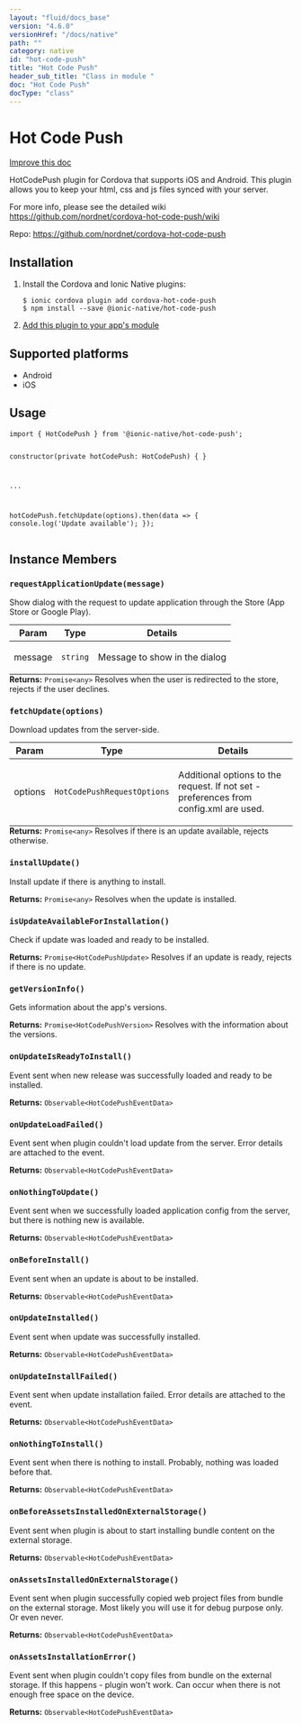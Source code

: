 ```yaml
---
layout: "fluid/docs_base"
version: "4.6.0"
versionHref: "/docs/native"
path: ""
category: native
id: "hot-code-push"
title: "Hot Code Push"
header_sub_title: "Class in module "
doc: "Hot Code Push"
docType: "class"
---
```


<h1 class="api-title">Hot Code Push</h1>

<a class="improve-v2-docs" href="http://github.com/ionic-team/ionic-native/edit/master/src/@ionic-native/plugins/hot-code-push/index.ts#L87">
  Improve this doc
</a>







<p>HotCodePush plugin for Cordova that supports iOS and Android. This plugin allows you to keep your html, css and js files synced with your server.</p>
<p>For more info, please see the detailed wiki <a href="https://github.com/nordnet/cordova-hot-code-push/wiki">https://github.com/nordnet/cordova-hot-code-push/wiki</a></p>


<p>Repo:
  <a href="https://github.com/nordnet/cordova-hot-code-push">
    https://github.com/nordnet/cordova-hot-code-push
  </a>
</p>


<h2><a class="anchor" name="installation" href="#installation"></a>Installation</h2>
<ol class="installation">
  <li>Install the Cordova and Ionic Native plugins:<br>
    <pre><code class="nohighlight">$ ionic cordova plugin add cordova-hot-code-push
$ npm install --save @ionic-native/hot-code-push
</code></pre>
  </li>
  <li><a href="https://ionicframework.com/docs/native/#Add_Plugins_to_Your_App_Module">Add this plugin to your app's module</a></li>
</ol>



<h2><a class="anchor" name="platforms" href="#platforms"></a>Supported platforms</h2>
<ul>
  <li>Android</li><li>iOS</li>
</ul>






<h2><a class="anchor" name="usage" href="#usage"></a>Usage</h2>
<pre><code class="lang-typescript">import { HotCodePush } from &#39;@ionic-native/hot-code-push&#39;;

constructor(private hotCodePush: HotCodePush) { }

...

hotCodePush.fetchUpdate(options).then(data =&gt; { console.log(&#39;Update available&#39;); });
</code></pre>








<h2><a class="anchor" name="instance-members" href="#instance-members"></a>Instance Members</h2>
<h3><a class="anchor" name="requestApplicationUpdate" href="#requestApplicationUpdate"></a><code>requestApplicationUpdate(message)</code></h3>


Show dialog with the request to update application through the Store (App Store or Google Play).
<table class="table param-table" style="margin:0;">
  <thead>
  <tr>
    <th>Param</th>
    <th>Type</th>
    <th>Details</th>
  </tr>
  </thead>
  <tbody>
  <tr>
    <td>
      message</td>
    <td>
      <code>string</code>
    </td>
    <td>
      <p>Message to show in the dialog</p>
</td>
  </tr>
  </tbody>
</table>

<div class="return-value" markdown="1">
  <i class="icon ion-arrow-return-left"></i>
  <b>Returns:</b> <code>Promise&lt;any&gt;</code> Resolves when the user is redirected to the store, rejects if the user declines.
</div><h3><a class="anchor" name="fetchUpdate" href="#fetchUpdate"></a><code>fetchUpdate(options)</code></h3>


Download updates from the server-side.
<table class="table param-table" style="margin:0;">
  <thead>
  <tr>
    <th>Param</th>
    <th>Type</th>
    <th>Details</th>
  </tr>
  </thead>
  <tbody>
  <tr>
    <td>
      options</td>
    <td>
      <code>HotCodePushRequestOptions</code>
    </td>
    <td>
      <p>Additional options to the request. If not set - preferences from config.xml are used.</p>
</td>
  </tr>
  </tbody>
</table>

<div class="return-value" markdown="1">
  <i class="icon ion-arrow-return-left"></i>
  <b>Returns:</b> <code>Promise&lt;any&gt;</code> Resolves if there is an update available, rejects otherwise.
</div><h3><a class="anchor" name="installUpdate" href="#installUpdate"></a><code>installUpdate()</code></h3>




Install update if there is anything to install.


<div class="return-value" markdown="1">
  <i class="icon ion-arrow-return-left"></i>
  <b>Returns:</b> <code>Promise&lt;any&gt;</code> Resolves when the update is installed.
</div><h3><a class="anchor" name="isUpdateAvailableForInstallation" href="#isUpdateAvailableForInstallation"></a><code>isUpdateAvailableForInstallation()</code></h3>




Check if update was loaded and ready to be installed.


<div class="return-value" markdown="1">
  <i class="icon ion-arrow-return-left"></i>
  <b>Returns:</b> <code>Promise&lt;HotCodePushUpdate&gt;</code> Resolves if an update is ready, rejects if there is no update.
</div><h3><a class="anchor" name="getVersionInfo" href="#getVersionInfo"></a><code>getVersionInfo()</code></h3>




Gets information about the app's versions.


<div class="return-value" markdown="1">
  <i class="icon ion-arrow-return-left"></i>
  <b>Returns:</b> <code>Promise&lt;HotCodePushVersion&gt;</code> Resolves with the information about the versions.
</div><h3><a class="anchor" name="onUpdateIsReadyToInstall" href="#onUpdateIsReadyToInstall"></a><code>onUpdateIsReadyToInstall()</code></h3>




Event sent when new release was successfully loaded and ready to be installed.


<div class="return-value" markdown="1">
  <i class="icon ion-arrow-return-left"></i>
  <b>Returns:</b> <code>Observable&lt;HotCodePushEventData&gt;</code> 
</div><h3><a class="anchor" name="onUpdateLoadFailed" href="#onUpdateLoadFailed"></a><code>onUpdateLoadFailed()</code></h3>




Event sent when plugin couldn't load update from the server. Error details are attached to the event.


<div class="return-value" markdown="1">
  <i class="icon ion-arrow-return-left"></i>
  <b>Returns:</b> <code>Observable&lt;HotCodePushEventData&gt;</code> 
</div><h3><a class="anchor" name="onNothingToUpdate" href="#onNothingToUpdate"></a><code>onNothingToUpdate()</code></h3>




Event sent when we successfully loaded application config from the server, but there is nothing new is available.


<div class="return-value" markdown="1">
  <i class="icon ion-arrow-return-left"></i>
  <b>Returns:</b> <code>Observable&lt;HotCodePushEventData&gt;</code> 
</div><h3><a class="anchor" name="onBeforeInstall" href="#onBeforeInstall"></a><code>onBeforeInstall()</code></h3>




Event sent when an update is about to be installed.


<div class="return-value" markdown="1">
  <i class="icon ion-arrow-return-left"></i>
  <b>Returns:</b> <code>Observable&lt;HotCodePushEventData&gt;</code> 
</div><h3><a class="anchor" name="onUpdateInstalled" href="#onUpdateInstalled"></a><code>onUpdateInstalled()</code></h3>




Event sent when update was successfully installed.


<div class="return-value" markdown="1">
  <i class="icon ion-arrow-return-left"></i>
  <b>Returns:</b> <code>Observable&lt;HotCodePushEventData&gt;</code> 
</div><h3><a class="anchor" name="onUpdateInstallFailed" href="#onUpdateInstallFailed"></a><code>onUpdateInstallFailed()</code></h3>




Event sent when update installation failed. Error details are attached to the event.


<div class="return-value" markdown="1">
  <i class="icon ion-arrow-return-left"></i>
  <b>Returns:</b> <code>Observable&lt;HotCodePushEventData&gt;</code> 
</div><h3><a class="anchor" name="onNothingToInstall" href="#onNothingToInstall"></a><code>onNothingToInstall()</code></h3>




Event sent when there is nothing to install. Probably, nothing was loaded before that.


<div class="return-value" markdown="1">
  <i class="icon ion-arrow-return-left"></i>
  <b>Returns:</b> <code>Observable&lt;HotCodePushEventData&gt;</code> 
</div><h3><a class="anchor" name="onBeforeAssetsInstalledOnExternalStorage" href="#onBeforeAssetsInstalledOnExternalStorage"></a><code>onBeforeAssetsInstalledOnExternalStorage()</code></h3>




Event sent when plugin is about to start installing bundle content on the external storage.


<div class="return-value" markdown="1">
  <i class="icon ion-arrow-return-left"></i>
  <b>Returns:</b> <code>Observable&lt;HotCodePushEventData&gt;</code> 
</div><h3><a class="anchor" name="onAssetsInstalledOnExternalStorage" href="#onAssetsInstalledOnExternalStorage"></a><code>onAssetsInstalledOnExternalStorage()</code></h3>




Event sent when plugin successfully copied web project files from bundle on the external storage. Most likely you will use it for debug purpose only. Or even never.


<div class="return-value" markdown="1">
  <i class="icon ion-arrow-return-left"></i>
  <b>Returns:</b> <code>Observable&lt;HotCodePushEventData&gt;</code> 
</div><h3><a class="anchor" name="onAssetsInstallationError" href="#onAssetsInstallationError"></a><code>onAssetsInstallationError()</code></h3>




Event sent when plugin couldn't copy files from bundle on the external storage. If this happens - plugin won't work. Can occur when there is not enough free space on the device.


<div class="return-value" markdown="1">
  <i class="icon ion-arrow-return-left"></i>
  <b>Returns:</b> <code>Observable&lt;HotCodePushEventData&gt;</code> 
</div>





